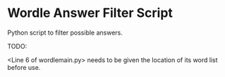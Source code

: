 # Wordle Answer Filter Script
Python script to filter possible answers.

TODO:

<Line 6 of wordlemain.py> needs to be given the location of its word list before use. 
